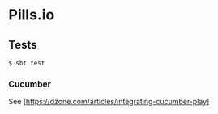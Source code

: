 # Pills.io


## Tests

```bash
$ sbt test
```

### Cucumber

See [https://dzone.com/articles/integrating-cucumber-play]

